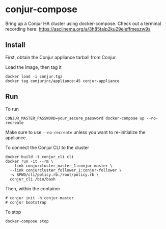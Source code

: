 # conjur-compose
Bring up a Conjur HA cluster using docker-compose. Check out a terminal recording here: https://asciinema.org/a/3h85talp2ku29eleffmeszw9s

## Install
First, obtain the Conjur appliance tarball from Conjur.

Load the image, then tag it
```
docker load -i conjur.tgz
docker tag conjurinc/appliance:45 conjur-appliance
```
## Run
To run
```
CONJUR_MASTER_PASSWORD=your_secure_password docker-compose up --no-recreate
```
Make sure to use `--no-recreate` unless you want to re-initialize the appliance. 

To connect the Conjur CLI to the cluster
```
docker build -t conjur_cli cli
docker run -it --rm \
  --link conjurcluster_master_1:conjur-master \
  --link conjurcluster_follower_1:conjur-follower \
  -v $PWD/cli/policy.rb:/root/policy.rb \
  conjur_cli /bin/bash
```   
Then, within the container
```
# conjur init -h conjur-master
# conjur bootstrap
```

To stop
```
docker-compose stop
```

